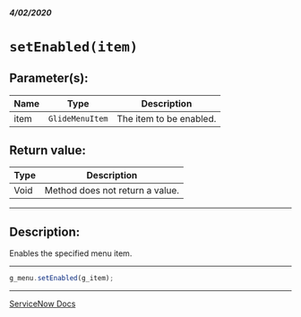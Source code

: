 ##### 4/02/2020
# `setEnabled(item)`
## Parameter(s):
| Name | Type | Description |
|---|---|---|
| item | `GlideMenuItem` | The item to be enabled. |

## Return value:
| Type | Description |
|---|---|
| Void | Method does not return a value. |

---

## Description:
Enables the specified menu item.

---

```js
g_menu.setEnabled(g_item);
```

---

[ServiceNow Docs](https://developer.servicenow.com/dev.do#!/reference/api/newyork/client/c_GlideMenuAPI#r_GM-setEnabled_GMI)